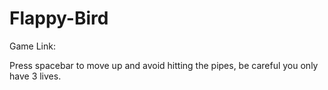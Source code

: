 # Flappy-Bird

Game Link:

Press spacebar to move up and avoid hitting the pipes, be careful you only have 3 lives.
